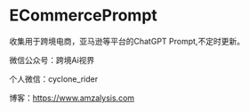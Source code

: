 # ECommercePrompt
收集用于跨境电商，亚马逊等平台的ChatGPT Prompt,不定时更新。

微信公众号：跨境Ai视界

个人微信：cyclone_rider

博客：https://www.amzalysis.com
